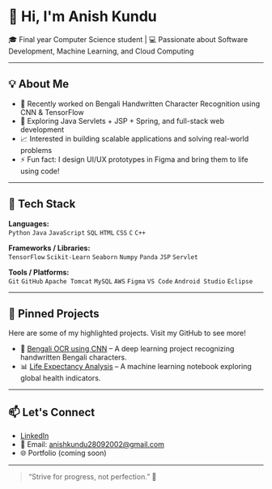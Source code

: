 # 👋 Hi, I'm Anish Kundu

🎓 Final year Computer Science student | 💻 Passionate about Software Development, Machine Learning, and Cloud Computing

---

## 💡 About Me

- 🔭 Recently worked on Bengali Handwritten Character Recognition using CNN & TensorFlow  
- 🌱 Exploring Java Servlets + JSP + Spring, and full-stack web development  
- 📈 Interested in building scalable applications and solving real-world problems  
- ⚡ Fun fact: I design UI/UX prototypes in Figma and bring them to life using code!

---

## 🚀 Tech Stack

**Languages:**  
`Python` `Java` `JavaScript` `SQL` `HTML` `CSS` `C` `C++`

**Frameworks / Libraries:**  
`TensorFlow` `Scikit-Learn` `Seaborn` `Numpy` `Panda` `JSP` `Servlet`

**Tools / Platforms:**  
`Git` `GitHub` `Apache Tomcat` `MySQL` `AWS` `Figma` `VS Code` `Android Studio` `Eclipse`

---

## 📌 Pinned Projects

Here are some of my highlighted projects. Visit my GitHub to see more!

- 📝 [Bengali OCR using CNN](https://github.com/anishkundu28/Bengali-OCR) – A deep learning project recognizing handwritten Bengali characters.
- 📊 [Life Expectancy Analysis](https://github.com/anishkundu28/Life-Expectancy-ML) – A machine learning notebook exploring global health indicators.

---

## 📫 Let's Connect

- [LinkedIn](https://www.linkedin.com/in/anishkundu)  
- 📧 Email: anishkundu28092002@gmail.com  
- 🌐 Portfolio (coming soon)

---

> “Strive for progress, not perfection.” 💪
